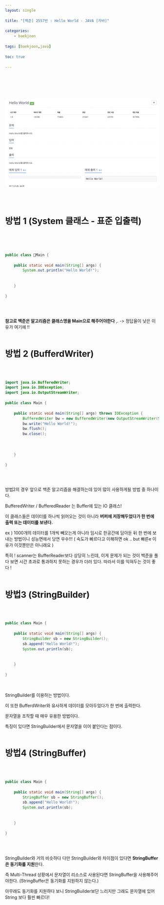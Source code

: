```yaml
---
layout: single

title: "[백준] 2557번 : Hello World - JAVA [자바]" 

categories: 
    - baekjoon

tags: [baekjoon,java]

toc: true

---
```


<br />
<br />
<br />
<br />

![](../../images/boj/2022-09-17-boj1/fbda7b44f63691fbeaec21d70dcf40b6c9b7fc08.png)

<br />
<br />

# 방법 1 (System 클래스 - 표준 입출력)

<br />


<br />
<br />

```java
public class Main {

    public static void main(String[] args) {
        System.out.println("Hello World!");


    }

}
```

<br />
<br />

**참고로 백준은 알고리즘은 클래스명을 Main으로 해주어야한다** ,. -> 정답율이 낮은 이유가 여기에 !! 
<br />
<br />

# 방법 2  (BufferdWriter)

<br />
<br />

```java
import java.io.BufferedWriter;
import java.io.IOException;
import java.io.OutputStreamWriter; 

public class Main {

    public static void main(String[] args) throws IOException {
        BufferedWriter bw = new BufferedWriter(new OutputStreamWriter(System.out));
        bw.write("Hello World!");
        bw.flush();
        bw.close();



    }

}
```

<br />
<br />

방법2의 경우 앞으로 백준 알고리즘을 해결하는데 있어 많이 사용하게될 방법 중 하나이다.

BufferedWriter / BufferedReader 는 Buffer에 있는 IO 클래스! 

이 클래스들은 데이터를 하나씩 읽어오는 것이 아니라 **버퍼에 저장해두었다가 한 번에 출력 또는 데이터를 보낸다.**

ex ) 1000개의 데이터를 1개씩 빼오는게 아니라 임시로 한공간에 담아둔 뒤 한 번에 보내는 방법이니 성능면에서 당연 우수!!! ( 속도가 빠르다고 이해하면 ok .. but 빠른e 이유가 이것뿐만은 아니래요 )

특히 ! scanner는 BufferReader보다 상당히 느린데, 이게 문제가 되는 것이 백준을 풀다 보면 시간 초과로 통과하지 못하는 경우가 더러 있다. 따라서 이를 익혀두는 것이 좋다 ! 
<br />
<br />

# 방법3 (StringBuilder)

<br />
<br />

```java
public class Main {

    public static void main(String[] args) {
        StringBuilder sb = new StringBuilder();
        sb.append("Hello World!");
        System.out.println(sb);


    }

}
```

<br />
<br />
StringBuilder를 이용하는 방법이다.

이 또한 BufferdWriter와 유사하게 데이터를 모아두었다가 한 번에 출력한다. 

문자열을 조작할 때 매우 유용한 방법이다.

특징이 있다면 StringBuilder에서 문자열을 이어 붙인다는 점이다. 
<br />
<br />

# 방법4 (StringBuffer)

<br />
<br />

```java
public class Main {

    public static void main(String[] args) {
        StringBuffer sb = new StringBuffer();
        sb.append("Hello World!");
        System.out.println(sb);


    }

}
```

<br />
<br />

StringBuilder와 거의 비슷하다 다만 StringBuilder와 차이점이 있다면  **StringBuffer은 동기화를 지원**한다.

즉 Multi-Thread 상황에서 문자열이 리소스로 사용된다면 StringBuffer을 사용해주어야한다. (StringBuffer은 동기화를 지원하지 않는다.)

아무래도 동기화를 지원하다 보니 StringBuilder보단 느리지만 그래도 문자열에 있어 String 보다 훨씬 빠르다! 
